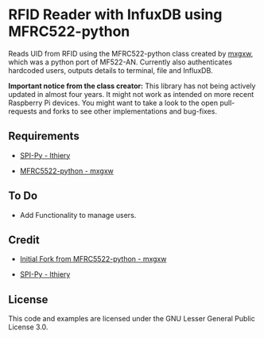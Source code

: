 RFID Reader with InfuxDB using MFRC522-python
==============
Reads UID from RFID using the MFRC522-python class created by [mxgxw](https://github.com/mxgxw), which was a python port of MF522-AN.
Currently also authenticates hardcoded users, outputs details to terminal, file and InfluxDB.
 
**Important notice from the class creator:** This library has not being actively updated in almost four years.
It might not work as intended on more recent Raspberry Pi devices. You might want to 
take a look to the open pull-requests and forks to see other implementations and bug-fixes.

## Requirements
- [SPI-Py - lthiery](https://github.com/lthiery/SPI-Py)

- [MFRC5522-python - mxgxw](https://github.com/mxgxw/MFRC522-python)

## To Do
- Add Functionality to manage users.

## Credit
- [Initial Fork from MFRC5522-python - mxgxw](https://github.com/mxgxw/MFRC522-python)

- [SPI-Py - lthiery](https://github.com/lthiery/SPI-Py)

## License
This code and examples are licensed under the GNU Lesser General Public License 3.0.
